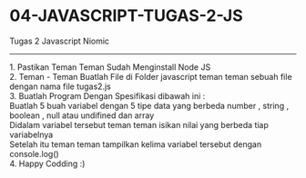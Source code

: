 # 04-JAVASCRIPT-TUGAS-2-JS
Tugas 2 Javascript Niomic
<hr>
1. Pastikan Teman Teman Sudah Menginstall Node JS
<br>
2. Teman - Teman Buatlah File di Folder javascript teman teman sebuah file dengan nama file tugas2.js
<br>
3. Buatlah Program Dengan Spesifikasi dibawah ini :
<br>
Buatlah 5 buah variabel dengan 5 tipe data yang berbeda number , string , boolean , null atau undifined dan array <br>
Didalam variabel tersebut teman teman isikan nilai yang berbeda tiap variabelnya <br>
Setelah itu teman teman tampilkan kelima variabel tersebut dengan console.log()
<br>
4. Happy Codding :)
